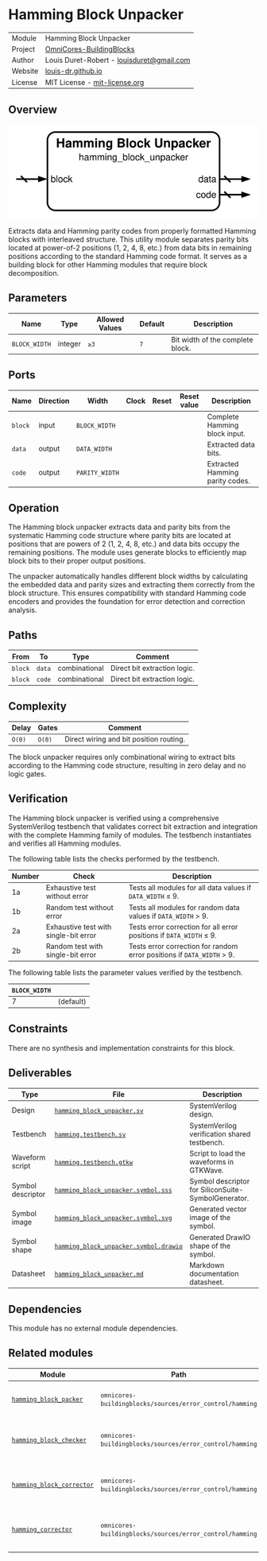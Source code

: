 # Hamming Block Unpacker

|         |                                                                                  |
| ------- | -------------------------------------------------------------------------------- |
| Module  | Hamming Block Unpacker                                                           |
| Project | [OmniCores-BuildingBlocks](https://github.com/Louis-DR/OmniCores-BuildingBlocks) |
| Author  | Louis Duret-Robert - [louisduret@gmail.com](mailto:louisduret@gmail.com)         |
| Website | [louis-dr.github.io](https://louis-dr.github.io)                                 |
| License | MIT License - [mit-license.org](https://mit-license.org)                         |

## Overview

![hamming_block_unpacker](hamming_block_unpacker.symbol.svg)

Extracts data and Hamming parity codes from properly formatted Hamming blocks with interleaved structure. This utility module separates parity bits located at power-of-2 positions (1, 2, 4, 8, etc.) from data bits in remaining positions according to the standard Hamming code format. It serves as a building block for other Hamming modules that require block decomposition.

## Parameters

| Name          | Type    | Allowed Values | Default | Description                      |
| ------------- | ------- | -------------- | ------- | -------------------------------- |
| `BLOCK_WIDTH` | integer | `≥3`           | `7`     | Bit width of the complete block. |

## Ports

| Name    | Direction | Width          | Clock | Reset | Reset value | Description                     |
| ------- | --------- | -------------- | ----- | ----- | ----------- | ------------------------------- |
| `block` | input     | `BLOCK_WIDTH`  |       |       |             | Complete Hamming block input.   |
| `data`  | output    | `DATA_WIDTH`   |       |       |             | Extracted data bits.            |
| `code`  | output    | `PARITY_WIDTH` |       |       |             | Extracted Hamming parity codes. |

## Operation

The Hamming block unpacker extracts data and parity bits from the systematic Hamming code structure where parity bits are located at positions that are powers of 2 (1, 2, 4, 8, etc.) and data bits occupy the remaining positions. The module uses generate blocks to efficiently map block bits to their proper output positions.

The unpacker automatically handles different block widths by calculating the embedded data and parity sizes and extracting them correctly from the block structure. This ensures compatibility with standard Hamming code encoders and provides the foundation for error detection and correction analysis.

## Paths

| From    | To     | Type          | Comment                      |
| ------- | ------ | ------------- | ---------------------------- |
| `block` | `data` | combinational | Direct bit extraction logic. |
| `block` | `code` | combinational | Direct bit extraction logic. |

## Complexity

| Delay  | Gates  | Comment                                 |
| ------ | ------ | --------------------------------------- |
| `O(0)` | `O(0)` | Direct wiring and bit position routing. |

The block unpacker requires only combinational wiring to extract bits according to the Hamming code structure, resulting in zero delay and no logic gates.

## Verification

The Hamming block unpacker is verified using a comprehensive SystemVerilog testbench that validates correct bit extraction and integration with the complete Hamming family of modules. The testbench instantiates and verifies all Hamming modules.

The following table lists the checks performed by the testbench.

| Number | Check                                 | Description                                                            |
| ------ | ------------------------------------- | ---------------------------------------------------------------------- |
| 1a     | Exhaustive test without error         | Tests all modules for all data values if `DATA_WIDTH` ≤ 9.             |
| 1b     | Random test without error             | Tests all modules for random data values if `DATA_WIDTH` > 9.          |
| 2a     | Exhaustive test with single-bit error | Tests error correction for all error positions if `DATA_WIDTH` ≤ 9.    |
| 2b     | Random test with single-bit error     | Tests error correction for random error positions if `DATA_WIDTH` > 9. |

The following table lists the parameter values verified by the testbench.

| `BLOCK_WIDTH` |           |
| ------------- | --------- |
| 7             | (default) |

## Constraints

There are no synthesis and implementation constraints for this block.

## Deliverables

| Type              | File                                                                           | Description                                         |
| ----------------- | ------------------------------------------------------------------------------ | --------------------------------------------------- |
| Design            | [`hamming_block_unpacker.sv`](hamming_block_unpacker.sv)                       | SystemVerilog design.                               |
| Testbench         | [`hamming.testbench.sv`](hamming.testbench.sv)                                 | SystemVerilog verification shared testbench.        |
| Waveform script   | [`hamming.testbench.gtkw`](hamming.testbench.gtkw)                             | Script to load the waveforms in GTKWave.            |
| Symbol descriptor | [`hamming_block_unpacker.symbol.sss`](hamming_block_unpacker.symbol.sss)       | Symbol descriptor for SiliconSuite-SymbolGenerator. |
| Symbol image      | [`hamming_block_unpacker.symbol.svg`](hamming_block_unpacker.symbol.svg)       | Generated vector image of the symbol.               |
| Symbol shape      | [`hamming_block_unpacker.symbol.drawio`](hamming_block_unpacker.symbol.drawio) | Generated DrawIO shape of the symbol.               |
| Datasheet         | [`hamming_block_unpacker.md`](hamming_block_unpacker.md)                       | Markdown documentation datasheet.                   |

## Dependencies

This module has no external module dependencies.

## Related modules

| Module                                                  | Path                                                     | Comment                                   |
| ------------------------------------------------------- | -------------------------------------------------------- | ----------------------------------------- |
| [`hamming_block_packer`](hamming_block_packer.md)       | `omnicores-buildingblocks/sources/error_control/hamming` | Inverse operation for block formation.    |
| [`hamming_block_checker`](hamming_block_checker.md)     | `omnicores-buildingblocks/sources/error_control/hamming` | Uses block unpacker for error checking.   |
| [`hamming_block_corrector`](hamming_block_corrector.md) | `omnicores-buildingblocks/sources/error_control/hamming` | Uses block unpacker for error correction. |
| [`hamming_corrector`](hamming_corrector.md)             | `omnicores-buildingblocks/sources/error_control/hamming` | Uses block unpacker for data extraction.  |
